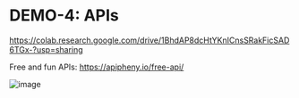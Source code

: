 # DEMO-4: APIs

https://colab.research.google.com/drive/1BhdAP8dcHtYKnICnsSRakFicSAD6TGx-?usp=sharing

Free and fun APIs:
https://apipheny.io/free-api/

![image](https://user-images.githubusercontent.com/91676235/141805829-eaf5119a-ab9f-4f39-8102-bdcfcd03f483.png)
